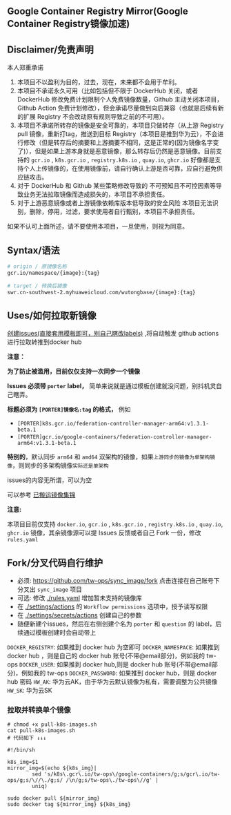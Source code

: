 Google Container Registry Mirror(Google Container Registry镜像加速)
-------

Disclaimer/免责声明
-------
本人郑重承诺
1. 本项目不以盈利为目的，过去，现在，未来都不会用于牟利。
2. 本项目不承诺永久可用（比如包括但不限于 DockerHub 关闭，或者 DockerHub 修改免费计划限制个人免费镜像数量，Github 主动关闭本项目，Github Action 免费计划修改），但会承诺尽量做到向后兼容（也就是后续有新的扩展 Registry 不会改动原有规则导致之前的不可用）。
3. 本项目不承诺所转存的镜像是安全可靠的，本项目只做转存（从上游 Registry pull 镜像，重新打tag，推送到目标 Registry（本项目是推到华为云），不会进行修改（但是转存后的摘要和上游摘要不相同，这是正常的(因为镜像名字变了)），但是如果上游本身就是恶意镜像，那么转存后仍然是恶意镜像。目前支持的 `gcr.io` , `k8s.gcr.io` , `registry.k8s.io` , `quay.io`, `ghcr.io` 好像都是支持个人上传镜像的，在使用镜像前，请自行确认上游是否可靠，应自行避免供应链攻击。
4. 对于 DockerHub 和 Github 某些策略修改导致的 不可预知且不可控因素等导致业务无法拉取镜像而造成损失的，本项目不承担责任。
5. 对于上游恶意镜像或者上游镜像依赖库版本低导致的安全风险 本项目无法识别，删除，停用，过滤，要求使用者自行甄别，本项目不承担责任。

如果不认可上面所述，请不要使用本项目，一旦使用，则视为同意。

Syntax/语法
-------

```bash
# origin / 原镜像名称
gcr.io/namespace/{image}:{tag}
 
# target / 转换后镜像
swr.cn-southwest-2.myhuaweicloud.com/wutongbase/{image}:{tag}
```

Uses/如何拉取新镜像
-------
[创建issues(直接套用模板即可，别自己瞎改labels)](https://github.com/tw-ops/sync_image/issues/new?assignees=&labels=porter&template=porter.md&title=%5BPORTER%5D) ,将自动触发 github actions 进行拉取转推到docker hub

**注意：**

**为了防止被滥用，目前仅仅支持一次同步一个镜像**

**Issues 必须带 `porter` label，** 简单来说就是通过模板创建就没问题，别抖机灵自己瞎弄。

**标题必须为 `[PORTER]镜像名:tag` 的格式，** 例如
- `[PORTER]k8s.gcr.io/federation-controller-manager-arm64:v1.3.1-beta.1`
- `[PORTER]gcr.io/google-containers/federation-controller-manager-arm64:v1.3.1-beta.1`

**特别的**，默认同步 `arm64` 和 `amd64` 双架构的镜像，如果`上游同步的镜像为单架构镜像`，则同步的多架构镜像`实际还是单架构`

issues的内容无所谓，可以为空

可以参考 [已搬运镜像集锦](https://github.com/tw-ops/sync_image/issues?q=is%3Aissue+label%3Aporter+)

**注意:**

本项目目前仅支持 `docker.io`,  `gcr.io` , `k8s.gcr.io` , `registry.k8s.io` , `quay.io`, `ghcr.io` 镜像，其余镜像源可以提 Issues 反馈或者自己 Fork 一份，修改 `rules.yaml`


Fork/分叉代码自行维护
-------

- 必须: <https://github.com/tw-ops/sync_image/fork> 点击连接在自己账号下分叉出 `sync_image` 项目
- 可选: 修改 [./rules.yaml](./rules.yaml) 增加暂未支持的镜像库
- 在 [./settings/actions](../../settings/actions) 的 `Workflow permissions` 选项中，授予读写权限
- 在 [./settings/secrets/actions](../../settings/secrets/actions) 创建自己的参数
- 随便新建个issues，然后在右侧创建个名为 `porter` 和 `question` 的 label，后续通过模板创建时会自动带上

`DOCKER_REGISTRY`: 如果推到 docker hub 为空即可
`DOCKER_NAMESPACE`: 如果推到 docker hub ，则是自己的 docker hub 账号(不带@email部分)，例如我的 tw-ops
`DOCKER_USER`: 如果推到 docker hub,则是 docker hub 账号(不带@email部分)，例如我的 tw-ops
`DOCKER_PASSWORD`: 如果推到 docker hub，则是 docker hub 密码
`HW_AK`: 华为云AK，由于华为云默认镜像为私有，需要调整为公共镜像
`HW_SK`: 华为云SK

### 拉取并转换单个镜像
```shell
# chmod +x pull-k8s-images.sh
cat pull-k8s-images.sh
# 代码如下 ↓↓↓
```

```shell
#!/bin/sh

k8s_img=$1
mirror_img=$(echo ${k8s_img}|
        sed 's/k8s\.gcr\.io/tw-ops\/google-containers/g;s/gcr\.io/tw-ops/g;s/\//\./g;s/ /\n/g;s/tw-ops\./tw-ops\//g' |
        uniq)

sudo docker pull ${mirror_img}
sudo docker tag ${mirror_img} ${k8s_img}
```
